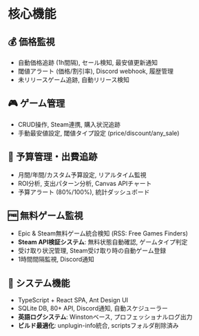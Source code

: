 # 核心機能

## 💰 価格監視
- 自動価格追跡 (1h間隔), セール検知, 最安値更新通知
- 閾値アラート (価格/割引率), Discord webhook, 履歴管理
- 未リリースゲーム追跡, 自動リリース検知

## 🎮 ゲーム管理
- CRUD操作, Steam連携, 購入状況追跡
- 手動最安値設定, 閾値タイプ設定 (price/discount/any_sale)

## 💼 予算管理・出費追跡
- 月間/年間/カスタム予算設定, リアルタイム監視
- ROI分析, 支出パターン分析, Canvas APIチャート
- 予算アラート (80%/100%), 統計ダッシュボード

## 🆓 無料ゲーム監視
- Epic & Steam無料ゲーム統合検知 (RSS: Free Games Finders)
- **Steam API検証システム**: 無料状態自動確認, ゲームタイプ判定
- 受け取り状況管理, Steam受け取り時の自動ゲーム登録
- 1時間間隔監視, Discord通知

## 🔧 システム機能
- TypeScript + React SPA, Ant Design UI
- SQLite DB, 80+ API, Discord通知, 自動スケジューラー
- **英語ログシステム**: Winstonベース, プロフェッショナルログ出力
- **ビルド最適化**: unplugin-info統合, scriptsフォルダ削除済み